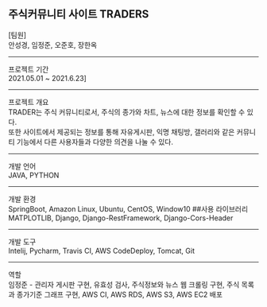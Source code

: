<h2>주식커뮤니티 사이트 TRADERS </h2>
[팀원]<br>
안성경, 임정준, 오준호, 장한옥<br>
<hr>
프로젝트 기간<br>
2021.05.01 ~ 2021.6.23]<br>
<hr>
프로젝트 개요<br>
TRADER는 주식 커뮤니티로서, 주식의 종가와 차트, 뉴스에 대한 정보를 확인할 수 있다. <br>
또한 사이트에서 제공되는 정보를 통해 자유게시판, 익명 채팅방, 갤러리와 같은 커뮤니티 기능에서 다른 사용자들과 다양한 의견을 나눌 수 있다.<br>
<hr>
개발 언어<br>
JAVA, PYTHON<br>
<hr>
개발 환경<br>
SpringBoot, Amazon Linux, Ubuntu, CentOS, Window10 ##사용 라이브러리 MATPLOTLIB, Django, Django-RestFramework, Django-Cors-Header<br>
<hr>
개발 도구<br>
Intelij, Pycharm, Travis CI, AWS CodeDeploy, Tomcat, Git<br>
<hr>
역할<br>
임정준 - 관리자 게시판 구현, 유효성 검사, 주식정보와 뉴스 웹 크롤링 구현, 주식 목록과 종가기준 그래프 구현, AWS CI, AWS RDS, AWS S3, AWS EC2 배포<br>
